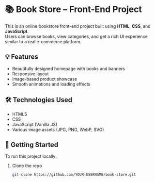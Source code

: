# 📚 Book Store – Front-End Project

This is an online bookstore front-end project built using **HTML**, **CSS**, and **JavaScript**.  
Users can browse books, view categories, and get a rich UI experience similar to a real e-commerce platform.

## 💡 Features
- Beautifully designed homepage with books and banners
- Responsive layout
- Image-based product showcase
- Smooth animations and loading effects

## 🛠️ Technologies Used
- HTML5
- CSS
- JavaScript (Vanilla JS)
- Various image assets (JPG, PNG, WebP, SVG)

## 🚀 Getting Started

To run this project locally:

1. Clone the repo  
   ```bash
   git clone https://github.com/YOUR-USERNAME/book-store.git
